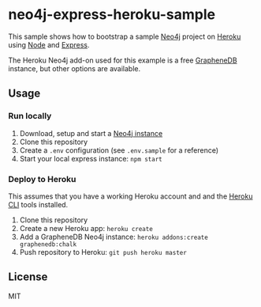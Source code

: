 # neo4j-express-heroku-sample

This sample shows how to bootstrap a sample [Neo4j](https://neo4j.org) project on [Heroku](https://heroku.com/) using [Node](https://nodejs.org/en/) and [Express](http://expressjs.com/).

The Heroku Neo4j add-on used for this example is a free [GrapheneDB](https://elements.heroku.com/addons/graphenedb) instance, but other options are available.

## Usage

### Run locally

1. Download, setup and start a [Neo4j instance](https://neo4j.com/download/)
2. Clone this repository
3. Create a `.env` configuration (see `.env.sample` for a reference)
4. Start your local express instance: `npm start`

### Deploy to Heroku
This assumes that you have a working Heroku account and and the [Heroku CLI](https://devcenter.heroku.com/articles/heroku-cli) tools installed.

1. Clone this repository
2. Create a new Heroku app: `heroku create`
3. Add a GrapheneDB Neo4j instance: `heroku addons:create graphenedb:chalk`
4. Push repository to Heroku: `git push heroku master`

## License
MIT

